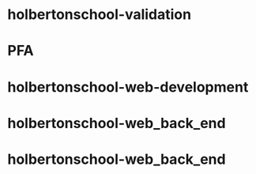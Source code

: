 # holbertonschool-validation
# PFA
# holbertonschool-web-development
# holbertonschool-web_back_end
# holbertonschool-web_back_end
